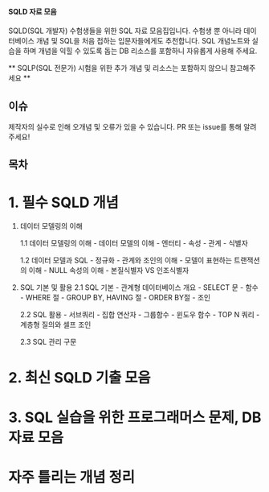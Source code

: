 #### SQLD 자료 모음
SQLD(SQL 개발자) 수험생들을 위한 SQL 자료 모음집입니다.
수험생 뿐 아니라 데이터베이스 개념 및 SQL을 처음 접하는 입문자들에게도 추천합니다. 
SQL 개념노트와 실습을 하며 개념을 익힐 수 있도록 돕는 DB 리소스를 포함하니 자유롭게 사용해 주세요.

** SQLP(SQL 전문가) 시험을 위한 추가 개념 및 리소스는 포함하지 않으니 참고해주세요 ** 

## 이슈
제작자의 실수로 인해 오개념 및 오류가 있을 수 있습니다.
PR 또는 issue를 통해 알려주세요!

## 목차 

# 1. 필수 SQLD 개념
1. 데이터 모델링의 이해
   
     1.1 데이터 모델링의 이해
       - 데이터 모델의 이해
       - 엔터티
       - 속성
       - 관계
       - 식별자
   
     1.2 데이터 모델과 SQL
       - 정규화
       - 관계와 조인의 이해
       - 모델이 표현하는 트랜잭션의 이해
       - NULL 속성의 이해
       - 본질식별자 VS 인조식별자

3. SQL 기본 및 활용
     2.1 SQL 기본
       - 관계형 데이터베이스 개요
       - SELECT 문
       - 함수
       - WHERE 절
       - GROUP BY, HAVING 절
       - ORDER BY절
       - 조인
   
     2.2 SQL 활용
       - 서브쿼리
       - 집합 연산자
       - 그룹함수
       - 윈도우 함수
       - TOP N 쿼리
       - 계층형 질의와 셀프 조인
   
     2.3 SQL 관리 구문 

# 2. 최신 SQLD 기출 모음

# 3. SQL 실습을 위한 프로그래머스 문제, DB 자료 모음 

# 자주 틀리는 개념 정리

